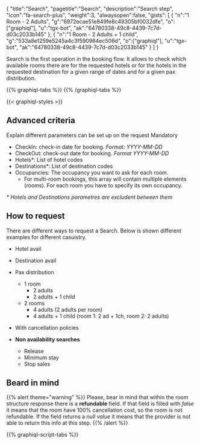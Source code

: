 {
"title":"Search",
"pagetitle":"Search",
"description":"Search step",
"icon":"fa-search-plus",
"weight":3,
"alwaysopen":false,
"gists": [
    {
        "n":"1 Room - 2 Adults",
        "g":"6972ecae51e849fe8c49305bf0032dfe",
        "o":["graphiql"],
        "u":"tgx-bot",
        "ak":"64780338-49c8-4439-7c7d-d03c2033b145"
    }, 
    {
        "n":"1 Room - 2 Adults + 1 child",
        "g":"533a8e1259e5245a4c3f590964ec506d",
        "o":["graphiql"],
        "u":"tgx-bot",
        "ak":"64780338-49c8-4439-7c7d-d03c2033b145"
    }
        ]
}

Search is the first operation in the booking flow. It allows to check which available rooms there are for the requested hotels or for the hotels in the requested destination for a given range of dates and for a given pax distribution.

[comment]: <> (Cargamos la librería de GraphiQL para mostrar los ejemplos)
{{% graphiql-tabs %}}
{{% /graphiql-tabs %}}

{{< graphiql-styles >}}

## Advanced criteria
Explain different parameters can be set up on the request 
Mandatory

- CheckIn: check-in date for booking. _Format: YYYY-MM-DD_
- CheckOut: check-out date for booking. _Format YYYY-MM-DD_
- Hotels*: List of hotel codes 
- Destinations*: List of destination codes
- Occupancies: The occupancy you want to ask for each room.
  - For multi-room bookings, this array will contain multiple elements (rooms). For each room you have to specify its own occupancy.

_* Hotels and Destinations parametres are excludent between them_

## How to request
There are different ways to request a Search. Below is shown different examples for different casuistry.

- Hotel avail
- Destination avail

- Pax distribution
  - 1 room
      - 2 adults
      - 2 adults + 1 child
  - 2 rooms
      - 4 adults (2 adults per room)
      - 4 adults + 1 child (room 1: 2 ad + 1ch, room 2: 2 adults)
- With cancellation policies

- **Non availability searches**
  - Release
  - Minimum stay
  - Stop sales


## Beard in mind

{{% alert theme="warning" %}}
Please, bear in mind that within the room structure response there is a **refundable** field. If that field is filled with _false_ it means that the room have 100% cancellation cost, so the room is not refundable.
If the field returns a _null value_ it means that the provider is not able to return this info at this step.
{{% /alert %}}

{{% graphiql-script-tabs %}}
